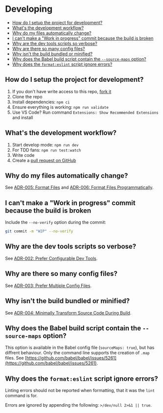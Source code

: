 # Developing

<!-- START doctoc generated TOC please keep comment here to allow auto update -->
<!-- DON'T EDIT THIS SECTION, INSTEAD RE-RUN doctoc TO UPDATE -->

- [How do I setup the project for development?](#how-do-i-setup-the-project-for-development)
- [What's the development workflow?](#whats-the-development-workflow)
- [Why do my files automatically change?](#why-do-my-files-automatically-change)
- [I can't make a "Work in progress" commit because the build is broken](#i-cant-make-a-work-in-progress-commit-because-the-build-is-broken)
- [Why are the dev tools scripts so verbose?](#why-are-the-dev-tools-scripts-so-verbose)
- [Why are there so many config files?](#why-are-there-so-many-config-files)
- [Why isn't the build bundled or minified?](#why-isnt-the-build-bundled-or-minified)
- [Why does the Babel build script contain the `--source-maps` option?](#why-does-the-babel-build-script-contain-the---source-maps-option)
- [Why does the `format:eslint` script ignore errors?](#why-does-the-formateslint-script-ignore-errors)

<!-- END doctoc generated TOC please keep comment here to allow auto update -->

## How do I setup the project for development?

1. If you don't have write access to this repo, [fork it](https://github.com/iamturns/create-exposed-app/fork)
1. Clone the repo
1. Install dependencies: `npm ci`
1. Ensure everything is working: `npm run validate`
1. Use VS Code? Run command `Extensions: Show Recommended Extensions` and install

## What's the development workflow?

1. Start develop mode: `npm run dev`
1. For TDD fans: `npm run test:watch`
1. Write code
1. Create a [pull request on GitHub](https://github.com/iamturns/create-exposed-app/pulls)

## Why do my files automatically change?

See [ADR-005: Format Files](docs/adr/005-format-files.md) and [ADR-006: Format Files Programmatically](docs/adr/006-format-files-programmatically.md).

## I can't make a "Work in progress" commit because the build is broken

Include the `--no-verify` option during the commit:

```bash
git commit -m "WIP" --no-verify
```

## Why are the dev tools scripts so verbose?

See [ADR-002: Prefer Configurable Dev Tools](docs/adr/002-prefer-configurable-dev-tools.md).

## Why are there so many config files?

See [ADR-003: Prefer Multiple Config Files](docs/adr/003-prefer-multiple-config-files.md).

## Why isn't the build bundled or minified?

See [ADR-004: Minimally Transform Source Code During Build](docs/adr/004-minimally-transform-source-code-during-build.md).

## Why does the Babel build script contain the `--source-maps` option?

This option is available in the Babel config file (`sourceMaps: true`), but has diffrent behaviour. Only the command line supports the creation of `.map` files. See [https://github.com/babel/babel/issues/5261](https://github.com/babel/babel/issues/5261).

## Why does the `format:eslint` script ignore errors?

Linting errors should not be reported when formatting, that it was the `lint` command is for.

Errors are ignored by appending the following: `>/dev/null 2>&1 || true`.
